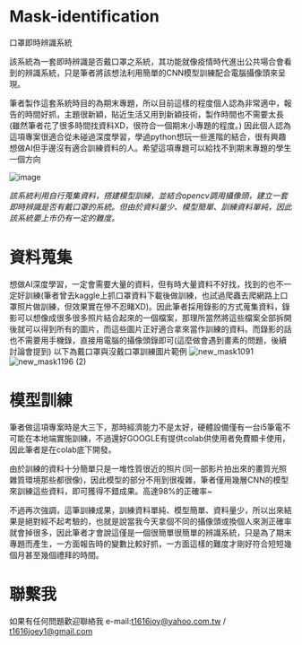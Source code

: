 # Mask-identification
口罩即時辨識系統

該系統為一套即時辨識是否戴口罩之系統，其功能就像疫情時代進出公共場合會看到的辨識系統，只是筆者將該想法利用簡單的CNN模型訓練配合電腦攝像頭來呈現。

筆者製作這套系統時目的為期末專題，所以目前這樣的程度個人認為非常適中，報告的時間好抓，主題很新穎，貼近生活又用到新穎技術，製作時間也不需要太長(雖然筆者花了很多時間找資料XD，很符合一個期末小專題的程度。)
因此個人認為這項專案很適合從未碰過深度學習，學過python想玩一些進階的結合，很有興趣想做AI但手邊沒有適合訓練資料的人。希望這項專題可以給找不到期末專題的學生一個方向

![image](https://user-images.githubusercontent.com/43988698/215306956-51aba0ee-16ee-469b-b923-069f151eebba.png)

*_該系統利用自行蒐集資料，搭建模型訓練，並結合opencv調用攝像頭，建立一套即時辨識是否有戴口罩的系統。但由於資料量少、模型簡單、訓練資料單純，因此該系統要上市仍有一定的難度。_*

# 資料蒐集
想做AI深度學習，一定會需要大量的資料，但有時大量資料不好找，找到的也不一定好訓練(筆者曾去kaggle上抓口罩資料下載後做訓練，也試過爬蟲去爬網路上口罩照片做訓練，但效果實在慘不忍睹XD)。因此筆者採用錄影的方式蒐集資料，錄影可以想像成很多很多照片結合起來的一個檔案，那理所當然將這些檔案全部拆開後就可以得到所有的圖片，而這些圖片正好適合拿來當作訓練的資料。而錄影的話也不需要用手機錄，直接用電腦的攝像頭錄即可(這麼做會遇到畫素的問題，後續討論會提到)
以下為戴口罩與沒戴口罩訓練圖片範例
![new_mask1091](https://user-images.githubusercontent.com/43988698/215305427-a61ed116-59fd-4e3c-8c31-abe3f96a8981.jpg)
![new_mask1196 (2)](https://user-images.githubusercontent.com/43988698/215305443-612d7f12-bdb4-4bf8-81a8-396ee45270db.jpg)

# 模型訓練
筆者做這項專案時是大三下，那時經濟能力不是太好，硬體設備僅有一台i5筆電不可能在本地端實施訓練，不過還好GOOGLE有提供colab供使用者免費顯卡使用，因此筆者是在colab底下開發。

由於訓練的資料十分簡單只是一堆性質很近的照片(同一部影片拍出來的畫質光照雜質環境那些都很像)，因此模型的部分不用到很複雜，筆者僅用幾層CNN的模型來訓練這些資料，即可獲得不錯成果。高達98%的正確率~

不過再次強調，這筆訓練成果，訓練資料單純、模型簡單、資料量少，所以出來結果是絕對經不起考驗的，也就是說當我今天拿個不同的攝像頭或換個人來測正確率就會掉很多，因此筆者才會說這僅是一個很簡單很簡單的辨識系統，只是為了期末專題而產生，一方面報告時的變數比較好抓，一方面這樣的難度才剛好符合短短幾個月甚至幾個禮拜的時間。

# 聯繫我
如果有任何問題歡迎聯絡我 e-mail:t1616joy@yahoo.com.tw / t1616joey1@gmail.com
